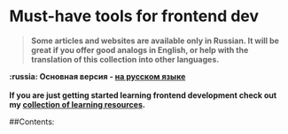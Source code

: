 # Must-have tools for frontend dev
> **Some articles and websites are available only in Russian. It will be great if you offer good analogs in English,
> or help with the translation of this collection into other languages.**

**:russia: Основная версия - [на русском языке](translations/russian.md)**<br><br>
**If you are just getting started learning frontend development check out my [collection of learning resources](learn.md).**

##Contents: